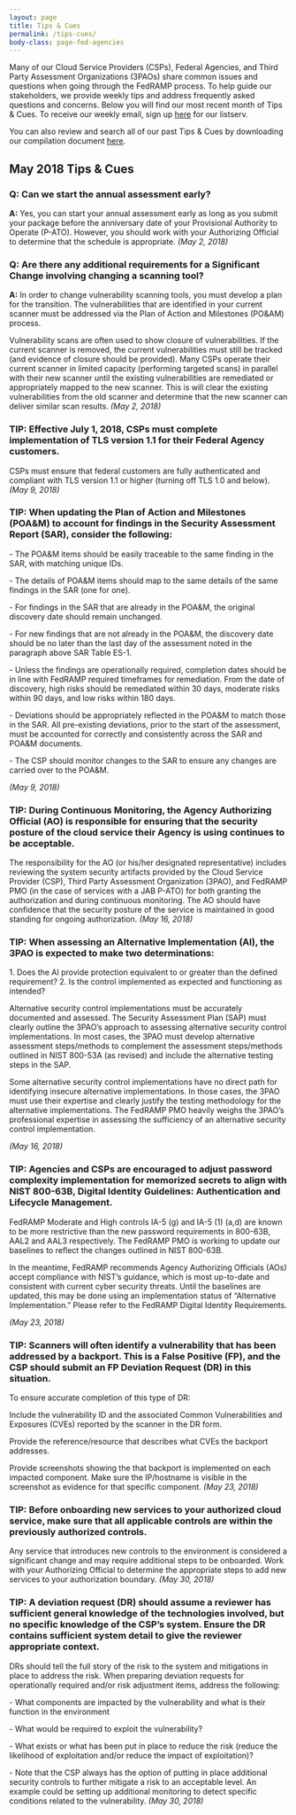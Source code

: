 ```yaml
---
layout: page
title: Tips & Cues
permalink: /tips-cues/
body-class: page-fed-agencies
---
```

Many of our Cloud Service Providers (CSPs), Federal Agencies, and Third Party Assessment Organizations (3PAOs) share common issues and questions when going through the FedRAMP process. To help guide our stakeholders, we provide weekly tips and address frequently asked questions and concerns. Below you will find our most recent month of Tips & Cues. To receive our weekly email, sign up [here](https://public.govdelivery.com/accounts/USGSA/subscriber/new?qsp=USGSA_2224) for our listserv. 

You can also review and search all of our past Tips & Cues by downloading our compilation document <a href="{{site.baseurl}}/assets/resources/documents/FedRAMP_Tips_and_Cues.pdf">here</a>.

<h2>May 2018 Tips & Cues</h2>
 
<div class="q3">
<h3>Q: Can we start the annual assessment early?</h3> 
<p><strong>A:</strong> Yes, you can start your annual assessment early as long as you submit your package before the anniversary date of your Provisional Authority to Operate (P-ATO). However, you should work with your Authorizing Official to determine that the schedule is appropriate.
<em>(May 2, 2018)</em>
</p>
</div>

<div class="q3">
<h3>Q: Are there any additional requirements for a Significant Change involving changing a scanning tool?</h3>
<p><strong>A:</strong> In order to change vulnerability scanning tools, you must develop a plan for the transition. The vulnerabilities that are identified in your current scanner must be addressed via the Plan of Action and Milestones (PO&AM) process.
</p>
<p>
Vulnerability scans are often used to show closure of vulnerabilities. If the current scanner is removed, the current vulnerabilities must still be tracked (and evidence of closure should be provided). Many CSPs operate their current scanner in limited capacity (performing targeted scans) in parallel with their new scanner until the existing vulnerabilities are remediated or appropriately mapped to the new scanner. This is will clear the existing vulnerabilities from the old scanner and determine that the new scanner can deliver similar scan results. 
<em>(May 2, 2018)</em>
</p>
</div>

<div class="q3">
<h3>TIP: Effective July 1, 2018, CSPs must complete implementation of TLS version 1.1 for their Federal Agency customers.</h3>
<p>
CSPs must ensure that federal customers are fully authenticated and compliant with TLS version 1.1 or higher (turning off TLS 1.0 and below). 
<em>(May 9, 2018)</em>
</p>
</div>

<div class="q3">
<h3>TIP: When updating the Plan of Action and Milestones (POA&M) to account for findings in the Security Assessment Report (SAR), consider the following:</h3>
<p>
- The POA&M items should be easily traceable to the same finding in the SAR, with matching unique IDs.
 </p>
<p>
- The details of POA&M items should map to the same details of the same findings in the SAR (one for one).
 </p>
<p>
- For findings in the SAR that are already in the POA&M, the original discovery date should remain unchanged.
 </p>
<p>
- For new findings that are not already in the POA&M, the discovery date should be no later than the last day of the assessment noted in the paragraph above SAR Table ES-1.
 <p>
- Unless the findings are operationally required, completion dates should be in line with FedRAMP required timeframes for remediation. From the date of discovery, high risks should be remediated within 30 days, moderate risks within 90 days, and low risks within 180 days.
 </p>
 <p>
- Deviations should be appropriately reflected in the POA&M to match those in the SAR. All pre-existing deviations, prior to the start of the assessment, must be accounted for correctly and consistently across the SAR and POA&M documents.
 </p>
 <p>
- The CSP should monitor changes to the SAR to ensure any changes are carried over to the POA&M.
 </p>
<em>(May 9, 2018)</em>
</p>
</div>

<div class="q3">
<h3>TIP: During Continuous Monitoring, the Agency Authorizing Official (AO) is responsible for ensuring that the security posture of the cloud service their Agency is using continues to be acceptable.</h3>
<p>
The responsibility for the AO (or his/her designated representative) includes reviewing the system security artifacts provided by the Cloud Service Provider (CSP), Third Party Assessment Organization (3PAO), and FedRAMP PMO (in the case of services with a JAB P-ATO) for both granting the authorization and during continuous monitoring. The AO should have confidence that the security posture of the service is maintained in good standing for ongoing authorization. 
<em>(May 16, 2018)</em>
</p>
</div>

<div class="q3">
<h3>TIP: When assessing an Alternative Implementation (AI), the 3PAO is expected to make two determinations:</h3>
1. Does the AI provide protection equivalent to or greater than the defined requirement?
2. Is the control implemented as expected and functioning as intended?
<p>
Alternative security control implementations must be accurately documented and assessed. The Security Assessment Plan (SAP) must clearly outline the 3PAO’s approach to assessing alternative security control implementations. In most cases, the 3PAO must develop alternative assessment steps/methods to complement the assessment steps/methods outlined in NIST 800-53A (as revised) and include the alternative testing steps in the SAP.
 </p>
<p>
Some alternative security control implementations have no direct path for identifying insecure alternative implementations. In those cases, the 3PAO must use their expertise and clearly justify the testing methodology for the alternative implementations. The FedRAMP PMO heavily weighs the 3PAO’s professional expertise in assessing the sufficiency of an alternative security control implementation.
</p>
<em>(May 16, 2018)</em>
</div>

<div class="q3">
<h3>TIP: Agencies and CSPs are encouraged to adjust password complexity implementation for memorized secrets to align with NIST 800-63B, Digital Identity Guidelines: Authentication and Lifecycle Management.</h3>
<p>
FedRAMP Moderate and High controls IA-5 (g) and IA-5 (1) (a,d) are known to be more restrictive than the new password requirements in 800-63B, AAL2 and AAL3 respectively. The FedRAMP PMO is working to update our baselines to reflect the changes outlined in NIST 800-63B.
 </p>
 In the meantime, FedRAMP recommends Agency Authorizing Officials (AOs) accept compliance with NIST’s guidance, which is most up-to-date and consistent with current cyber security threats. Until the baselines are updated, this may be done using an implementation status of “Alternative Implementation.” Please refer to the FedRAMP Digital Identity Requirements. 
 <p>
 </p>
<em>(May 23, 2018)</em>
</div>

<div class="q3">
<h3>TIP: Scanners will often identify a vulnerability that has been addressed by a backport. This is a False Positive (FP), and the CSP should submit an FP Deviation Request (DR) in this situation.</h3>
<p>
To ensure accurate completion of this type of DR:
 </p>
<p>
Include the vulnerability ID and the associated Common Vulnerabilities and Exposures (CVEs) reported by the scanner in the DR form.
 </p>
<p>
Provide the reference/resource that describes what CVEs the backport addresses.
 </p>
 <p>
Provide screenshots showing the that backport is implemented on each impacted component. Make sure the IP/hostname is visible in the screenshot as evidence for that specific component. 
<em>(May 23, 2018)</em>
</p>
</div>

<div class="q3">
<h3>TIP: Before onboarding new services to your authorized cloud service, make sure that all applicable controls are within the previously authorized controls.</h3>
<p>Any service that introduces new controls to the environment is considered a significant change and may require additional steps to be onboarded. Work with your Authorizing Official to determine the appropriate steps to add new services to your authorization boundary. 
<em>(May 30, 2018)</em>
</p>
</div>

<div class="q3">
<h3>TIP: A deviation request (DR) should assume a reviewer has sufficient general knowledge of the technologies involved, but no specific knowledge of the CSP’s system.  Ensure the DR contains sufficient system detail to give the reviewer appropriate context.</h3>
<p>
 </p>
<p>
DRs should tell the full story of the risk to the system and mitigations in place to address the risk. When preparing deviation requests for operationally required and/or risk adjustment items, address the following:
 </p>
<p>
- What components are impacted by the vulnerability and what is their function in the environment
 </p>
<p>
- What would be required to exploit the vulnerability?
<p>
- What exists or what has been put in place to reduce the risk (reduce the likelihood of exploitation and/or reduce the impact of exploitation)?
 <p>
- Note that the CSP always has the option of putting in place additional security controls to further mitigate a risk to an acceptable level. An example could be setting up additional monitoring to detect specific conditions related to the vulnerability.
<em>(May 30, 2018)</em>
 </p>
</div>
